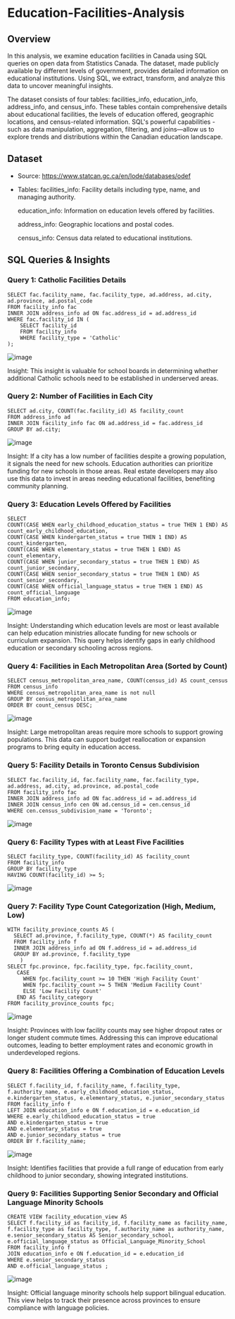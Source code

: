 # Education-Facilities-Analysis

## Overview
In this analysis, we examine education facilities in Canada using SQL queries on open data from Statistics Canada. The dataset, made publicly available by different levels of government, provides detailed information on educational institutions. Using SQL, we extract, transform, and analyze this data to uncover meaningful insights.

The dataset consists of four tables: facilities_info, education_info, address_info, and census_info. These tables contain comprehensive details about educational facilities, the levels of education offered, geographic locations, and census-related information. SQL's powerful capabilities - such as data manipulation, aggregation, filtering, and joins—allow us to explore trends and distributions within the Canadian education landscape.

## Dataset
* Source: https://www.statcan.gc.ca/en/lode/databases/odef
* Tables:
  facilities_info: Facility details including type, name, and managing authority.

  education_info: Information on education levels offered by facilities.

  address_info: Geographic locations and postal codes.

  census_info: Census data related to educational institutions.

## SQL Queries & Insights

### Query 1: Catholic Facilities Details
    SELECT fac.facility_name, fac.facility_type, ad.address, ad.city, ad.province, ad.postal_code
    FROM facility_info fac
    INNER JOIN address_info ad ON fac.address_id = ad.address_id
    WHERE fac.facility_id IN (
        SELECT facility_id
        FROM facility_info
        WHERE facility_type = 'Catholic'
    );

![image](https://github.com/user-attachments/assets/a9d18f24-6b5a-495f-92bb-a83316e85332)

Insight: This insight is valuable for school boards in determining whether additional Catholic schools need to be established in underserved areas.

### Query 2: Number of Facilities in Each City
    SELECT ad.city, COUNT(fac.facility_id) AS facility_count
    FROM address_info ad
    INNER JOIN facility_info fac ON ad.address_id = fac.address_id
    GROUP BY ad.city;

![image](https://github.com/user-attachments/assets/84b3d22d-6a3f-4b96-8738-ab15b1f1cd7a)


Insight: If a city has a low number of facilities despite a growing population, it signals the need for new schools. Education authorities can prioritize funding for new schools in those areas. Real estate developers may also use this data to invest in areas needing educational facilities, benefiting community planning.

### Query 3: Education Levels Offered by Facilities
    SELECT
    COUNT(CASE WHEN early_childhood_education_status = true THEN 1 END) AS count_early_childhood_education,
    COUNT(CASE WHEN kindergarten_status = true THEN 1 END) AS count_kindergarten,
    COUNT(CASE WHEN elementary_status = true THEN 1 END) AS count_elementary,
    COUNT(CASE WHEN junior_secondary_status = true THEN 1 END) AS count_junior_secondary,
    COUNT(CASE WHEN senior_secondary_status = true THEN 1 END) AS count_senior_secondary,
    COUNT(CASE WHEN official_language_status = true THEN 1 END) AS count_official_language
    FROM education_info;

![image](https://github.com/user-attachments/assets/1478b3f6-e061-4f54-ae53-cb9ff90eb88f)

Insight: Understanding which education levels are most or least available can help education ministries allocate funding for new schools or curriculum expansion. This query helps identify gaps in early childhood education or secondary schooling across regions.

### Query 4: Facilities in Each Metropolitan Area (Sorted by Count)
    SELECT census_metropolitan_area_name, COUNT(census_id) AS count_census
    FROM census_info
    WHERE census_metropolitan_area_name is not null
    GROUP BY census_metropolitan_area_name 
    ORDER BY count_census DESC;

![image](https://github.com/user-attachments/assets/4474a6d5-d86b-4dad-997c-0ba999998389)

Insight: Large metropolitan areas require more schools to support growing populations. This data can support budget reallocation or expansion programs to bring equity in education access.

### Query 5: Facility Details in Toronto Census Subdivision
    SELECT fac.facility_id, fac.facility_name, fac.facility_type, ad.address, ad.city, ad.province, ad.postal_code
    FROM facility_info fac
    INNER JOIN address_info ad ON fac.address_id = ad.address_id
    INNER JOIN census_info cen ON ad.census_id = cen.census_id
    WHERE cen.census_subdivision_name = 'Toronto';

![image](https://github.com/user-attachments/assets/4f42ddc3-d3dd-403a-b7fb-a14a452b123b)

### Query 6: Facility Types with at Least Five Facilities
    SELECT facility_type, COUNT(facility_id) AS facility_count
    FROM facility_info
    GROUP BY facility_type
    HAVING COUNT(facility_id) >= 5;

![image](https://github.com/user-attachments/assets/d343e01e-6269-4485-a681-941048aebc91)

### Query 7: Facility Type Count Categorization (High, Medium, Low)
    WITH facility_province_counts AS (
      SELECT ad.province, f.facility_type, COUNT(*) AS facility_count
      FROM facility_info f
      INNER JOIN address_info ad ON f.address_id = ad.address_id
      GROUP BY ad.province, f.facility_type
        )
    SELECT fpc.province, fpc.facility_type, fpc.facility_count,
       CASE
         WHEN fpc.facility_count >= 10 THEN 'High Facility Count'
         WHEN fpc.facility_count >= 5 THEN 'Medium Facility Count'
         ELSE 'Low Facility Count'
       END AS facility_category
    FROM facility_province_counts fpc;

![image](https://github.com/user-attachments/assets/79c80f12-334a-4eda-83e7-26fd6ae2272a)

Insight: Provinces with low facility counts may see higher dropout rates or longer student commute times. Addressing this can improve educational outcomes, leading to better employment rates and economic growth in underdeveloped regions.

### Query 8: Facilities Offering a Combination of Education Levels
    SELECT f.facility_id, f.facility_name, f.facility_type, f.authority_name, e.early_childhood_education_status, e.kindergarten_status, e.elementary_status, e.junior_secondary_status
    FROM facility_info f
    LEFT JOIN education_info e ON f.education_id = e.education_id
    WHERE e.early_childhood_education_status = true
    AND e.kindergarten_status = true
    AND e.elementary_status = true
    AND e.junior_secondary_status = true
    ORDER BY f.facility_name;

![image](https://github.com/user-attachments/assets/334be59d-988c-4eb8-bb1d-3bccd4e6134b)

Insight: Identifies facilities that provide a full range of education from early childhood to junior secondary, showing integrated institutions.

### Query 9: Facilities Supporting Senior Secondary and Official Language Minority Schools
    CREATE VIEW facility_education_view AS
    SELECT f.facility_id as facility_id, f.facility_name as facility_name, f.facility_type as facility_type, f.authority_name as authority_name,
    e.senior_secondary_status AS Senior_secondary_school, e.official_language_status as Official_Language_Minority_School 
    FROM facility_info f
    JOIN education_info e ON f.education_id = e.education_id
    WHERE e.senior_secondary_status 
    AND e.official_language_status ;

![image](https://github.com/user-attachments/assets/fc192b28-6acb-42e8-94b2-6f0699e09e78)

Insight: Official language minority schools help support bilingual education. This view helps to track their presence across provinces to ensure compliance with language policies.


